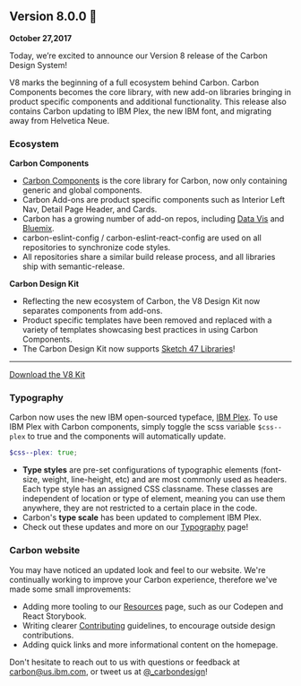 ## Version 8.0.0 🎉
**October 27,2017**

Today, we’re excited to announce our Version 8 release of the Carbon Design System!

V8 marks the beginning of a full ecosystem behind Carbon. Carbon Components becomes the core library, with new add-on libraries bringing in product specific components and additional functionality. This release also contains Carbon updating to IBM Plex, the new IBM font, and migrating away from Helvetica Neue.

### Ecosystem
**Carbon Components**

* [Carbon Components](https://github.com/carbon-design-system/carbon-components) is the core library for Carbon, now only containing generic and global components.
* Carbon Add-ons are product specific components such as Interior Left Nav, Detail Page Header, and Cards.
* Carbon has a growing number of add-on repos, including [Data Vis](https://github.com/carbon-design-system/carbon-addons-data-viz-react) and [Bluemix](https://github.com/carbon-design-system/carbon-addons-bluemix).
* carbon-eslint-config / carbon-eslint-react-config are used on all repositories to synchronize code styles.
* All repositories share a similar build release process, and all libraries ship with semantic-release.


**Carbon Design Kit**

* Reflecting the new ecosystem of Carbon, the V8 Design Kit now separates components from add-ons.
* Product specific templates have been removed and replaced with a variety of templates showcasing best practices in using Carbon Components.
* The Carbon Design Kit now supports [Sketch 47 Libraries](https://www.sketchapp.com/docs/libraries/)!


***
<a href="https://github.com/carbon-design-system/carbon-design-kit" target="_blank">Download the V8 Kit</a>

### Typography
Carbon now uses the new IBM open-sourced typeface, [IBM Plex](https://github.com/ibm/type). To use IBM Plex with Carbon components, simply toggle the scss variable `$css--plex` to true and the components will automatically update.

```scss
$css--plex: true;
```

* **Type styles** are pre-set configurations of typographic elements (font-size, weight, line-height, etc) and are most commonly used as headers. Each type style has an assigned CSS classname. These classes are independent of location or type of element, meaning you can use them anywhere, they are not restricted to a certain place in the code.
* Carbon's **type scale** has been updated to complement IBM Plex.
* Check out these updates and more on our [Typography](/style/typography) page!


### Carbon website
You may have noticed an updated look and feel to our website. We're continually working to improve your Carbon experience, therefore we've made some small improvements:

* Adding more tooling to our [Resources](/resources) page, such as our Codepen and React Storybook.
* Writing clearer [Contributing](/guidelines/contributing) guidelines, to encourage outside design contributions.
* Adding quick links and more informational content on the homepage.



Don't hesitate to reach out to us with questions or feedback at carbon@us.ibm.com, or tweet us at [@_carbondesign](https://twitter.com/_carbondesign)!
